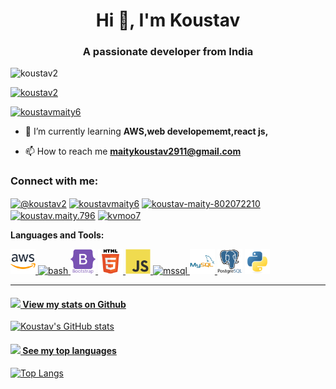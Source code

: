 <h1 align="center">Hi 👋, I'm Koustav</h1>
<h3 align="center">A passionate developer from India</h3>

<p align="left"> <img src="https://komarev.com/ghpvc/?username=koustav2&label=Profile%20views&color=0e75b6&style=flat" alt="koustav2" /> </p>

<p align="left"> <a href="https://github.com/ryo-ma/github-profile-trophy"><img src="https://github-profile-trophy.vercel.app/?username=koustav2" alt="koustav2" /></a> </p>

<p align="left"> <a href="https://twitter.com/koustavmaity6" target="blank"><img src="https://img.shields.io/twitter/follow/koustavmaity6?logo=twitter&style=for-the-badge" alt="koustavmaity6" /></a> </p>

- 🌱 I’m currently learning **AWS,web developememt,react js,**

- 📫 How to reach me **maitykoustav2911@gmail.com**

<h3 align="left">Connect with me:</h3>
<p align="left">
<a href="https://codepen.io/@koustav2" target="blank"><img align="center" src="https://raw.githubusercontent.com/rahuldkjain/github-profile-readme-generator/master/src/images/icons/Social/codepen.svg" alt="@koustav2" height="30" width="40" /></a>
<a href="https://twitter.com/koustavmaity6" target="blank"><img align="center" src="https://raw.githubusercontent.com/rahuldkjain/github-profile-readme-generator/master/src/images/icons/Social/twitter.svg" alt="koustavmaity6" height="30" width="40" /></a>
<a href="https://linkedin.com/in/koustav-maity-802072210" target="blank"><img align="center" src="https://raw.githubusercontent.com/rahuldkjain/github-profile-readme-generator/master/src/images/icons/Social/linked-in-alt.svg" alt="koustav-maity-802072210" height="30" width="40" /></a>
<a href="https://fb.com/koustav.maity.796" target="blank"><img align="center" src="https://raw.githubusercontent.com/rahuldkjain/github-profile-readme-generator/master/src/images/icons/Social/facebook.svg" alt="koustav.maity.796" height="30" width="40" /></a>
<a href="https://www.hackerrank.com/kvmoo7" target="blank"><img align="center" src="https://raw.githubusercontent.com/rahuldkjain/github-profile-readme-generator/master/src/images/icons/Social/hackerrank.svg" alt="kvmoo7" height="30" width="40" /></a>
</p>

**Languages and Tools:**  
<p align="left"> <a href="https://aws.amazon.com" target="_blank" rel="noreferrer"> <img src="https://raw.githubusercontent.com/devicons/devicon/master/icons/amazonwebservices/amazonwebservices-original-wordmark.svg" alt="aws" width="40" height="40"/> </a> <a href="https://www.gnu.org/software/bash/" target="_blank" rel="noreferrer"> <img src="https://www.vectorlogo.zone/logos/gnu_bash/gnu_bash-icon.svg" alt="bash" width="40" height="40"/> </a> <a href="https://getbootstrap.com" target="_blank" rel="noreferrer"> <img src="https://raw.githubusercontent.com/devicons/devicon/master/icons/bootstrap/bootstrap-plain-wordmark.svg" alt="bootstrap" width="40" height="40"/> </a> <a href="https://www.w3schools.com/css/" target="_blank" rel="noreferrer"><img src="https://raw.githubusercontent.com/devicons/devicon/master/icons/html5/html5-original-wordmark.svg" alt="html5" width="40" height="40"/> </a> <a href="https://developer.mozilla.org/en-US/docs/Web/JavaScript" target="_blank" rel="noreferrer"> <img src="https://raw.githubusercontent.com/devicons/devicon/master/icons/javascript/javascript-original.svg" alt="javascript" width="40" height="40"/> </a> <a href="https://www.microsoft.com/en-us/sql-server" target="_blank" rel="noreferrer"> <img src="https://www.svgrepo.com/show/303229/microsoft-sql-server-logo.svg" alt="mssql" width="40" height="40"/> </a> <a href="https://www.mysql.com/" target="_blank" rel="noreferrer"> <img src="https://raw.githubusercontent.com/devicons/devicon/master/icons/mysql/mysql-original-wordmark.svg" alt="mysql" width="40" height="40"/> </a>  <img src="https://raw.githubusercontent.com/devicons/devicon/master/icons/postgresql/postgresql-original-wordmark.svg" alt="postgresql" width="40" height="40"/> </a> <a href="https://www.python.org" target="_blank" rel="noreferrer"> <img src="https://raw.githubusercontent.com/devicons/devicon/master/icons/python/python-original.svg" alt="python" width="40" height="40"/>

----

#### <img src="https://media.giphy.com/media/VgCDAzcKvsR6OM0uWg/giphy.gif" width="50"> View my stats on Github 
   
![Koustav's GitHub stats](https://github-readme-stats.vercel.app/api?username=koustav2&count_private=true)

#### <img src="https://media.giphy.com/media/VgCDAzcKvsR6OM0uWg/giphy.gif" width="50"> See my top languages

[![Top Langs](https://github-readme-stats.vercel.app/api/top-langs/?username=koustav2&layout=compact&langs_count=12)](https://github.com/anuraghazra/github-readme-stats)

